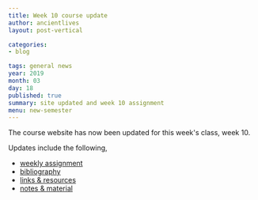 ```yaml
---
title: Week 10 course update
author: ancientlives
layout: post-vertical

categories:
- blog

tags: general news
year: 2019
month: 03
day: 18
published: true
summary: site updated and week 10 assignment
menu: new-semester
---
```


The course website has now been updated for this week's class, week 10.

Updates include the following,

* [weekly assignment](/weekly_assignment)
* [bibliography](/bibliography)
* [links & resources](/links)
* [notes & material](/notes)
